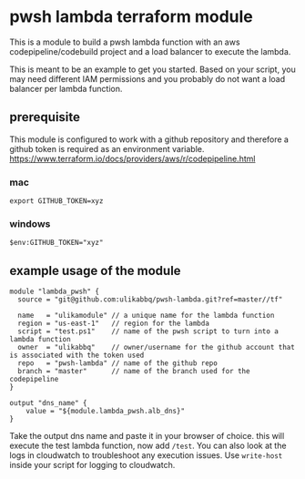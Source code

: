 # pwsh lambda terraform module
This is a module to build a pwsh lambda function with an aws codepipeline/codebuild project and a load balancer to execute the lambda.

This is meant to be an example to get you started. Based on your script, you may need different IAM permissions and you probably do not want a load balancer per lambda function. 

## prerequisite 
This module is configured to work with a github repository and therefore a github token is required as an environment variable. https://www.terraform.io/docs/providers/aws/r/codepipeline.html

### mac 
`export GITHUB_TOKEN=xyz`

### windows 
`$env:GITHUB_TOKEN="xyz"`

## example usage of the module 
```
module "lambda_pwsh" {
  source = "git@github.com:ulikabbq/pwsh-lambda.git?ref=master//tf"

  name   = "ulikamodule" // a unique name for the lambda function
  region = "us-east-1"   // region for the lambda 
  script = "test.ps1"    // name of the pwsh script to turn into a lambda function 
  owner  = "ulikabbq"    // owner/username for the github account that is associated with the token used 
  repo   = "pwsh-lambda" // name of the github repo 
  branch = "master"      // name of the branch used for the codepipeline 
}

output "dns_name" {
    value = "${module.lambda_pwsh.alb_dns}"
}
```

Take the output dns name and paste it in your browser of choice. this will execute the test lambda function, now add `/test`. You can also look at the logs in cloudwatch to troubleshoot any execution issues. Use `write-host` inside your script for logging to cloudwatch. 